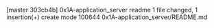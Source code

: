 [master 303cb4b] 0x1A-application_server readme
 1 file changed, 1 insertion(+)
 create mode 100644 0x1A-application_server/README.md
